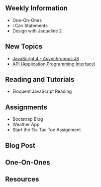 ## Weekly Information

- One-On-Ones
- I Can Statements
- Design with Jaqueline 2

## New Topics

- [JavaScript 4 - Asynchronous JS](https://docs.google.com/presentation/d/1PrIOyUZJu0gaya6NGXA3_CIGQgn896tEIqC-IQ7yvFs/edit#slide=id.g7c2e9caca1_0_0)
- [API (Application Programming Interface)]()

## Reading and Tutorials

- Eloquent JavaScript Reading

## Assignments

- Bootstrap Blog
- Weather App
- Start the Tic Tac Toe Assignment

## Blog Post

## One-On-Ones

## Resources
